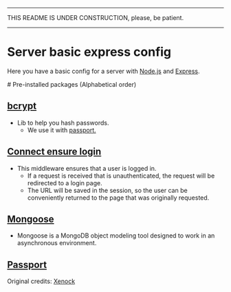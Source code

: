 ----
THIS README IS UNDER CONSTRUCTION, please, be patient.

------
# Server basic express config


Here you have a basic config for a server with [Node.js](https://nodejs.org/es/) and [Express](https://www.npmjs.com/package/express).

# Pre-installed packages (Alphabetical order)
## [bcrypt](https://www.npmjs.com/package/bcrypt)
- Lib to help you hash passwords.
  -  We use it with [passport.](#passport)

## [Connect ensure login](https://www.npmjs.com/package/connect-ensure-login)
- This middleware ensures that a user is logged in.
  - If a request is received that is unauthenticated, the request will be redirected to a login page.
  - The URL will be saved in the session, so the user can be conveniently returned to the page that was originally requested.

## [Mongoose](https://www.npmjs.com/package/mongoose)
- Mongoose is a MongoDB object modeling tool designed to work in an asynchronous environment.

## [Passport](https://www.npmjs.com/package/passport)





Original credits: [Xenock](https://github.com/xenock)
